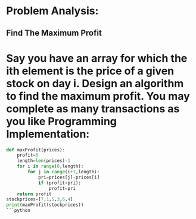 Problem Analysis:
=================
Find The Maximum Profit
 -------------
 Say you have an array for which the ith element is the price of a given stock on day i.
Design an algorithm to find the maximum profit. You may complete as many transactions as you like
Programming Implementation:
==========================
```python
def maxProfit(prices):
    profit=0
    length=len(prices)-1
    for i in range(0,length):
        for j in range(i+1,length):
            pri=prices[j]-prices[i]
            if (profit<pri):
                profit=pri
    return profit
stockprices=[7,1,5,3,6,4]
print(maxProfit(stockprices))
```python
